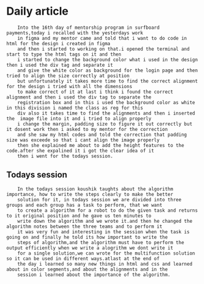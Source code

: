 

# Daily article

        Into the 16th day of mentorship program in surfboard payments,today i recalled with the yesterdays work
        in figma and my mentor came and told that i want to do code in html for the design i created in figma
        and then i started to working on that.i opened the terminal and start to type the html tags on it and then
        i started to change the background color what i used in the design then i used the div tag and separate it
        and give the white color as background for the login page and then tried to align the size correctly at position
        but unfortunately it takes more time to find the correct alignment for the design i tried with all the dimensions 
        to make correct of it at last i think i found the correct alignment and then i used the div tag to separate the 
        registration box and in this i used the background color as white in this division i named the class as reg for this
        div also it takes time to find the alignments and then i inserted the  image file into it and i tried to align properly 
        i change the margin, padding size to figure it out correctly but it dosent work then i asked to my mentor for the correction 
        and she saw my html codes and told the correction that padding size was exceede so that i cant align the image properly 
        then she explained me about to add the height features to the code.after she expalined it i got the clear idea of it
        then i went for the todays session.

## Todays session

        In the todays session koushik taughts about the algorithm importance, how to write the steps clearly to make the better
        solution for it, in todays session we are divided into three groups and each group has a task to perform, that we want 
        to create a algorithm for a robot to do the given task and returns to it original position and he gave us ten minutes to 
        write down the algorithm and we wrote it.and then he changed the algorithm notes between the three teams and to perform it
        it was very fun and interesting in the session when the task is going on and finally he told its how important to write the 
        steps of algorithm,and the algorithm must have to perform the output efficiently when we write a alogrithm we dont write it 
        for a single solution,we can wrote for the multifunction solution so it can be used in different ways.atlast at the end of 
        the day i learned so many new things in html and css and learned about in color segments,and about the alignments and in the 
        session i learned about the importance of the algorithm.














